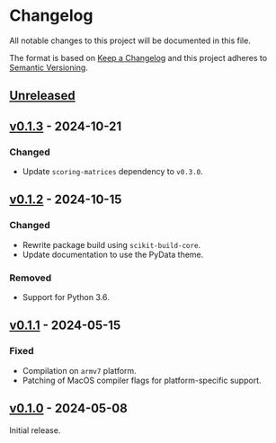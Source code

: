 # Changelog
All notable changes to this project will be documented in this file.

The format is based on [Keep a Changelog](http://keepachangelog.com/en/1.0.0/)
and this project adheres to [Semantic Versioning](http://semver.org/spec/v2.0.0.html).


## [Unreleased]
[Unreleased]: https://github.com/althonos/pytantan/compare/v0.1.3...HEAD


## [v0.1.3] - 2024-10-21
[v0.1.3]: https://github.com/althonos/pytantan/compare/v0.1.2...v0.1.3

### Changed
- Update `scoring-matrices` dependency to `v0.3.0`.


## [v0.1.2] - 2024-10-15
[v0.1.2]: https://github.com/althonos/pytantan/compare/v0.1.1...v0.1.2

### Changed
- Rewrite package build using `scikit-build-core`.
- Update documentation to use the PyData theme.

### Removed
- Support for Python 3.6.


## [v0.1.1] - 2024-05-15
[v0.1.1]: https://github.com/althonos/pytantan/compare/v0.1.0...v0.1.1

### Fixed
- Compilation on `armv7` platform.
- Patching of MacOS compiler flags for platform-specific support.


## [v0.1.0] - 2024-05-08
[v0.1.0]: https://github.com/althonos/pytantan/compare/324bdb80e...v0.1.0

Initial release.
